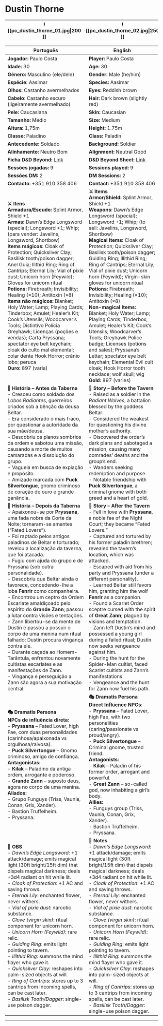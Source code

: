 # Dustin Thorne

| ![[pc_dustin_thorne_01.jpg\|200 ]] | ![[pc_dustin_thorne_02.jpg\|250 ]] | ![[pc_dustin_thorne_03.jpg\|300 ]] |
| ---------------------------------- | :--------------------------------: | :--------------------------------: |

| Português                                                                                                                                                                                                                                                                                                                                                                                                                                                                                                                                                                                                                                                                                                                                                                                                                                                                                                 | English                                                                                                                                                                                                                                                                                                                                                                                                                                                                                                                                                                                                                                                                                                                                                                                                                                   |
| --------------------------------------------------------------------------------------------------------------------------------------------------------------------------------------------------------------------------------------------------------------------------------------------------------------------------------------------------------------------------------------------------------------------------------------------------------------------------------------------------------------------------------------------------------------------------------------------------------------------------------------------------------------------------------------------------------------------------------------------------------------------------------------------------------------------------------------------------------------------------------------------------------- | ----------------------------------------------------------------------------------------------------------------------------------------------------------------------------------------------------------------------------------------------------------------------------------------------------------------------------------------------------------------------------------------------------------------------------------------------------------------------------------------------------------------------------------------------------------------------------------------------------------------------------------------------------------------------------------------------------------------------------------------------------------------------------------------------------------------------------------------- |
| **Jogador:** Paulo Costa                                                                                                                                                                                                                                                                                                                                                                                                                                                                                                                                                                                                                                                                                                                                                                                                                                                                                  | **Player:** Paulo Costa                                                                                                                                                                                                                                                                                                                                                                                                                                                                                                                                                                                                                                                                                                                                                                                                                   |
| **Idade:** 30                                                                                                                                                                                                                                                                                                                                                                                                                                                                                                                                                                                                                                                                                                                                                                                                                                                                                             | **Age:** 30                                                                                                                                                                                                                                                                                                                                                                                                                                                                                                                                                                                                                                                                                                                                                                                                                               |
| **Género:** Masculino (ele/dele)                                                                                                                                                                                                                                                                                                                                                                                                                                                                                                                                                                                                                                                                                                                                                                                                                                                                          | **Gender:** Male (he/him)                                                                                                                                                                                                                                                                                                                                                                                                                                                                                                                                                                                                                                                                                                                                                                                                                 |
| **Espécie:** Aasimar                                                                                                                                                                                                                                                                                                                                                                                                                                                                                                                                                                                                                                                                                                                                                                                                                                                                                      | **Species:** Aasimar                                                                                                                                                                                                                                                                                                                                                                                                                                                                                                                                                                                                                                                                                                                                                                                                                      |
| **Olhos:** Castanho avermelhados                                                                                                                                                                                                                                                                                                                                                                                                                                                                                                                                                                                                                                                                                                                                                                                                                                                                          | **Eyes:** Reddish brown                                                                                                                                                                                                                                                                                                                                                                                                                                                                                                                                                                                                                                                                                                                                                                                                                   |
| **Cabelo:** Castanho escuro (ligeiramente avermelhado)                                                                                                                                                                                                                                                                                                                                                                                                                                                                                                                                                                                                                                                                                                                                                                                                                                                    | **Hair:** Dark brown (slightly red)                                                                                                                                                                                                                                                                                                                                                                                                                                                                                                                                                                                                                                                                                                                                                                                                       |
| **Pele:** Caucasiana                                                                                                                                                                                                                                                                                                                                                                                                                                                                                                                                                                                                                                                                                                                                                                                                                                                                                      | **Skin:** Caucasian                                                                                                                                                                                                                                                                                                                                                                                                                                                                                                                                                                                                                                                                                                                                                                                                                       |
| **Tamanho:** Médio                                                                                                                                                                                                                                                                                                                                                                                                                                                                                                                                                                                                                                                                                                                                                                                                                                                                                        | **Size:** Medium                                                                                                                                                                                                                                                                                                                                                                                                                                                                                                                                                                                                                                                                                                                                                                                                                          |
| **Altura:** 1,75m                                                                                                                                                                                                                                                                                                                                                                                                                                                                                                                                                                                                                                                                                                                                                                                                                                                                                         | **Height:** 1.75m                                                                                                                                                                                                                                                                                                                                                                                                                                                                                                                                                                                                                                                                                                                                                                                                                         |
| **Classe:** Paladino                                                                                                                                                                                                                                                                                                                                                                                                                                                                                                                                                                                                                                                                                                                                                                                                                                                                                      | **Class:** Paladin                                                                                                                                                                                                                                                                                                                                                                                                                                                                                                                                                                                                                                                                                                                                                                                                                        |
| **Antecedente:** Soldado                                                                                                                                                                                                                                                                                                                                                                                                                                                                                                                                                                                                                                                                                                                                                                                                                                                                                  | **Background:** Soldier                                                                                                                                                                                                                                                                                                                                                                                                                                                                                                                                                                                                                                                                                                                                                                                                                   |
| **Alinhamento:** Neutro Bom                                                                                                                                                                                                                                                                                                                                                                                                                                                                                                                                                                                                                                                                                                                                                                                                                                                                               | **Alignment:** Neutral Good                                                                                                                                                                                                                                                                                                                                                                                                                                                                                                                                                                                                                                                                                                                                                                                                               |
| **Ficha D&D Beyond:** [Link](https://www.dndbeyond.com/characters/138363817)                                                                                                                                                                                                                                                                                                                                                                                                                                                                                                                                                                                                                                                                                                                                                                                                                              | **D&D Beyond Sheet:** [Link](https://www.dndbeyond.com/characters/138363817)                                                                                                                                                                                                                                                                                                                                                                                                                                                                                                                                                                                                                                                                                                                                                              |
| **Sessões jogadas:** 9                                                                                                                                                                                                                                                                                                                                                                                                                                                                                                                                                                                                                                                                                                                                                                                                                                                                                    | **Sessions played:** 9                                                                                                                                                                                                                                                                                                                                                                                                                                                                                                                                                                                                                                                                                                                                                                                                                    |
| **Sessões DM:** 2                                                                                                                                                                                                                                                                                                                                                                                                                                                                                                                                                                                                                                                                                                                                                                                                                                                                                         | **DM Sessions:** 2                                                                                                                                                                                                                                                                                                                                                                                                                                                                                                                                                                                                                                                                                                                                                                                                                        |
| **Contacto:** +351 910 358 406                                                                                                                                                                                                                                                                                                                                                                                                                                                                                                                                                                                                                                                                                                                                                                                                                                                                            | **Contact:** +351 910 358 406                                                                                                                                                                                                                                                                                                                                                                                                                                                                                                                                                                                                                                                                                                                                                                                                             |
| **⚔️ Itens**<br>**Armadura/Escudo:** Splint Armor, Shield +1<br>**Armas:** Dawn’s Edge Longsword (special); Longsword +1; Whip; (para vender: Javelins, Longsword, Shortbow)<br>**Items mágicos:** Cloak of Protection; Quicksilver Clay; Basilisk tooth/poison dagger; Anel Guia; Ilithid Ring; Ring of Cantrips; Eternal Lily; Vial of pixie dust; Unicorn horn (Feywild); Gloves for unicorn ritual<br>**Potions:** Firebreath; Invisibility; Healing (×10); Antitoxin (×8)<br>**Items não mágicos:** Blanket; Holy Water; Lamp; Playing Cards; Tinderbox; Amulet; Healer’s Kit; Cook’s Utensils; Woodcarver’s Tools; Distintivo Polícia Greyhawk; Licenças (poções e vendas); Carta Pryssana; spectator eye belt keychain; cloak do culto mal elemental; colar dente Hook Horror; crânio lobo; peruca<br>**Ouro:** 897 (varia)                                                                        | **⚔️ Items**<br>**Armor/Shield:** Splint Armor, Shield +1<br>**Weapons:** Dawn’s Edge Longsword (special); Longsword +1; Whip; (to sell: Javelins, Longsword, Shortbow)<br>**Magical Items:** Cloak of Protection; Quicksilver Clay; Basilisk tooth/poison dagger; Guiding Ring; Illithid Ring; Ring of Cantrips; Eternal Lily; Vial of pixie dust; Unicorn horn (Feywild); Virgin-skin gloves for unicorn ritual<br>**Potions:** Firebreath; Invisibility; Healing (×10); Antitoxin (×8)<br>**Non-magical Items:** Blanket; Holy Water; Lamp; Playing Cards; Tinderbox; Amulet; Healer’s Kit; Cook’s Utensils; Woodcarver’s Tools; Greyhawk Police badge; Licenses (potions and sales); Pryssana’s Letter; spectator eye belt keychain; Elemental Evil cult cloak; Hook Horror tooth necklace; wolf skull; wig<br>**Gold:** 897 (varies) |
| **📖 História – Antes da Taberna**<br>- Cresceu como soldado dos *Lobos Radiantes*, guerreiros criados sob a bênção da deusa Beltar.<br>- Era considerado o mais fraco, por questionar a autoridade da sua mãe/deusa.<br>- Descobriu os planos sombrios da ordem e sabotou uma missão, causando a morte de muitos camaradas e a dissolução do grupo.<br>- Vagueia em busca de expiação e propósito.<br>- Amizade marcada com **Puck Silvertongue**, gnomo criminoso de coração de ouro e grande ganância.                                                                                                                                                                                                                                                                                                                                                                                                 | **📖 Story – Before the Tavern**<br>- Raised as a soldier in the *Radiant Wolves*, a battalion blessed by the goddess Beltar.<br>- Considered the weakest for questioning his divine mother’s authority.<br>- Discovered the order’s dark plans and sabotaged a mission, causing many comrades’ deaths and the group’s end.<br>- Wanders seeking redemption and purpose.<br>- Notable friendship with **Puck Silvertongue**, a criminal gnome with both greed and a heart of gold.                                                                                                                                                                                                                                                                                                                                                        |
| **📖 História – Depois da Taberna**<br>- Apaixonou-se por **Pryssana**, uma fada nobre da Corte da Noite; tornaram-se amantes (“Fated Lovers”).<br>- Foi raptado pelos antigos paladinos de Beltar e torturado; revelou a localização da taverna, que foi atacada.<br>- Fugiu com ajuda do grupo e de Pryssana (sob outra personalidade).<br>- Descobriu que Beltar ainda o favorece, concedendo-lhe a loba **Fenrir** como companheira.<br>- Encontrou um ceptro da Ordem Escarlate amaldiçoado pelo espírito do **Grande Zann**; passou a lutar contra visões e tentações.<br>- Zann libertou-se da mente de Dustin e passou a possuir o corpo de uma menina num ritual falhado; Dustin procura vingança contra ele.<br>- Durante caçada ao Homem-Tarântula, enfrentou novamente cultistas escarlates e as manifestações de Zann.<br>- Vingança e perseguição a Zann são agora a sua motivação central. | **📖 Story – After the Tavern**<br>- Fell in love with **Pryssana**, a noble fae of the Night Court; they became “Fated Lovers.”<br>- Captured and tortured by his former paladin brethren; revealed the tavern’s location, which was attacked.<br>- Escaped with aid from his party and Pryssana (under a different personality).<br>- Learned Beltar still favors him, granting him the wolf **Fenrir** as a companion.<br>- Found a Scarlet Order sceptre cursed with the spirit of **Great Zann**; plagued by visions and temptation.<br>- Zann left Dustin’s mind and possessed a young girl during a failed ritual; Dustin now seeks vengeance against him.<br>- During the hunt for the Spider-Man cultist, faced Scarlet cultists and Zann’s manifestations.<br>- Vengeance and the hunt for Zann now fuel his path.              |
| **🎭 Dramatis Persona**<br>**NPCs de influência direta:**<br>- **Pryssana** – Fated Lover, high Fae, com duas personalidades (carinhosa/apaixonada vs orgulhosa/raivosa).<br>- **Puck Silvertongue** – Gnomo criminoso, amigo de confiança.<br>**Antagonistas:**<br>- **Kilak** – Paladino da antiga ordem, arrogante e poderoso.<br>- **Grande Zann** – suposto deus, agora no corpo de uma menina.<br>**Aliados:**<br>- Grupo Funguys (Triss, Vaunia, Conan, Grix, Xander).<br>- Bastion Truffelheim.<br>- Pryssana.                                                                                                                                                                                                                                                                                                                                                                                    | **🎭 Dramatis Persona**<br>**Direct Influence NPCs:**<br>- **Pryssana** – Fated Lover, high Fae, with two personalities (caring/passionate vs proud/angry).<br>- **Puck Silvertongue** – Criminal gnome, trusted friend.<br>**Antagonists:**<br>- **Kilak** – Paladin of his former order, arrogant and powerful.<br>- **Great Zann** – so-called god, now inhabiting a girl’s body.<br>**Allies:**<br>- Funguys group (Triss, Vaunia, Conan, Grix, Xander).<br>- Bastion Truffelheim.<br>- Pryssana.                                                                                                                                                                                                                                                                                                                                     |
| **🔮 OBS**<br>- *Dawn’s Edge Longsword*: +1 attack/damage; emits magical light (30ft bright/15ft dim) that dispels magical darkness; deals +3d4 radiant on hit while lit.<br>- *Cloak of Protection*: +1 AC and saving throws.<br>- *Eternal Lily*: enchanted flower, never withers.<br>- *Vial of pixie dust*: narcotic substance.<br>- *Glove (virgin skin)*: ritual component for unicorn horn.<br>- *Unicorn Horn (Feywild)*: rare relic.<br>- *Guiding Ring*: emits light pointing to tavern.<br>- *Illithid Ring*: summons the mind flayer who gave it.<br>- *Quicksilver Clay*: reshapes into palm-sized objects at will.<br>- *Ring of Cantrips*: stores up to 3 cantrips from incoming spells, can be cast later.<br>- *Basilisk Tooth/Dagger*: single-use poison dagger.                                                                                                                        | **🔮 Notes**<br>- *Dawn’s Edge Longsword*: +1 attack/damage; emits magical light (30ft bright/15ft dim) that dispels magical darkness; deals +3d4 radiant on hit while lit.<br>- *Cloak of Protection*: +1 AC and saving throws.<br>- *Eternal Lily*: enchanted flower, never withers.<br>- *Vial of pixie dust*: narcotic substance.<br>- *Glove (virgin skin)*: ritual component for unicorn horn.<br>- *Unicorn Horn (Feywild)*: rare relic.<br>- *Guiding Ring*: emits light pointing to tavern.<br>- *Illithid Ring*: summons the mind flayer who gave it.<br>- *Quicksilver Clay*: reshapes into palm-sized objects at will.<br>- *Ring of Cantrips*: stores up to 3 cantrips from incoming spells, can be cast later.<br>- *Basilisk Tooth/Dagger*: single-use poison dagger.                                                      |

---
















